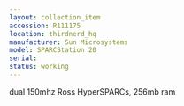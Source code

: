 ```yaml
---
layout: collection_item
accession: R111175
location: thirdnerd_hq
manufacturer: Sun Microsystems
model: SPARCStation 20
serial: 
status: working
---
```


dual 150mhz Ross HyperSPARCs, 256mb ram